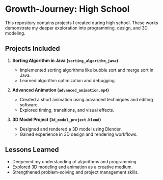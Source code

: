 # Growth-Journey: High School

This repository contains projects I created during high school. These works demonstrate my deeper exploration into programming, design, and 3D modeling.

## Projects Included
1. **Sorting Algorithm in Java (`sorting_algorithm_java`)**
   - Implemented sorting algorithms like bubble sort and merge sort in Java.
   - Learned algorithm optimization and debugging.

2. **Advanced Animation (`advanced_animation.mp4`)**
   - Created a short animation using advanced techniques and editing software.
   - Explored timing, transitions, and visual effects.

3. **3D Model Project (`3d_model_project.blend`)**
   - Designed and rendered a 3D model using Blender.
   - Gained experience in 3D design and rendering workflows.

## Lessons Learned
- Deepened my understanding of algorithms and programming.
- Explored 3D modeling and animation as a creative medium.
- Strengthened problem-solving and project management skills.
